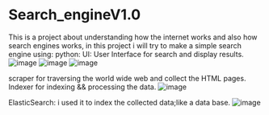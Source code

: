 # Search_engineV1.0

This is a project about understanding how the internet works and also how search engines works,
in this project i will try to make a simple search engine using:
python: 
  UI: User Interface for search and display results.
  ![image](https://user-images.githubusercontent.com/47031764/142437820-4d118b81-bad6-4d38-a93c-2d4e73b9abc4.png)
  ![image](https://user-images.githubusercontent.com/47031764/142438017-0cdc22cd-ec84-407c-bfc2-cde1572160d5.png)
![image](https://user-images.githubusercontent.com/47031764/142438065-c27ef4d6-a294-4337-a08f-584bf6e9f5b4.png)


  scraper for traversing the world wide web and collect the HTML pages.
  Indexer for indexing && processing the data.
  ![image](https://user-images.githubusercontent.com/47031764/142438169-5ad77c44-23dc-496d-b48a-9351ad29f006.png)

ElasticSearch: i used it to index the collected data;like a data base.
![image](https://user-images.githubusercontent.com/47031764/142438378-3c382f0c-2407-4409-950d-7592a67bbfe0.png)


